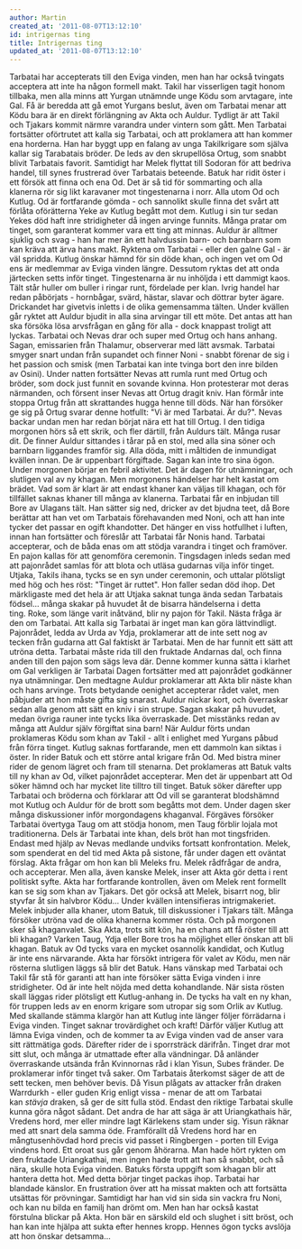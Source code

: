 ```yaml
---
author: Martin
created_at: '2011-08-07T13:12:10'
id: intrigernas ting
title: Intrigernas ting
updated_at: '2011-08-07T13:12:10'
---
```

Tarbatai har accepterats till den Eviga vinden, men han har också tvingats acceptera att inte ha någon formell makt. Takil har visserligen tagit honom tillbaka, men alla minns att Yurgan utnämnde unge Ködu som arvtagare, inte Gal. Få är beredda att gå emot Yurgans beslut, även om Tarbatai menar att Ködu bara är en direkt förlängning av Akta och Auldur. Tydligt är att Takil och Tjakars kommit närmre varandra under vintern som gått. Men Tarbatai fortsätter oförtrutet att kalla sig Tarbatai, och att proklamera att han kommer ena horderna. Han har byggt upp en falang av unga Takilkrigare som själva kallar sig Tarabatais bröder. De leds av den skrupellösa Ortug, som snabbt blivit Tarbatais favorit. Samtidigt har Melek flyttat till Sodoran för att bedriva handel, till synes frustrerad över Tarbatais beteende. Batuk har ridit öster i ett försök att finna och ena Od. Det är så tid för sommarting och alla klanerna rör sig likt karavaner mot tingestenarna i norr. Alla utom Od och Kutlug. Od är fortfarande gömda - och sannolikt skulle finna det svårt att förlåta oförätterna Yeke av Kutlug begått mot dem. Kutlug i sin tur sedan Yekes död haft inre stridigheter då ingen arvinge funnits. Många pratar om tinget, som garanterat kommer vara ett ting att minnas. Auldur är alltmer sjuklig och svag - han har mer än ett halvdussin barn- och barnbarn som kan kräva att ärva hans makt. Ryktena om Tarbatai - eller den galne Gal - är väl spridda. Kutlug önskar hämnd för sin döde khan, och ingen vet om Od ens är medlemmar av Eviga vinden längre. Dessutom ryktas det att onda järtecken setts inför tinget. Tingestenarna är nu inhöljda i ett dammigt kaos. Tält står huller om buller i ringar runt, fördelade per klan. Ivrig handel har redan påbörjats - hornbågar, svärd, hästar, slavar och döttrar byter ägare. Drickandet har givetvis inletts i de olika gemensamma tälten. Under kvällen går ryktet att Auldur bjudit in alla sina arvingar till ett möte. Det antas att han ska försöka lösa arvsfrågan en gång för alla - dock knappast troligt att lyckas. Tarbatai och Nevas drar och super med Ortug och hans anhang. Sagan, emissarien från Thalamur, observerar med lätt avsmak. Tarbatai smyger snart undan från supandet och finner Noni - snabbt förenar de sig i het passion och smisk (men Tarbatai kan inte tvinga bort den inre bilden av Osini). Under natten fortsätter Nevas att rumla runt med Ortug och bröder, som dock just funnit en sovande kvinna. Hon protesterar mot deras närmanden, och försent inser Nevas att Ortug dragit kniv. Han förmår inte stoppa Ortug från att skrattandes hugga henne till döds. När han försöker ge sig på Ortug svarar denne hotfullt: "Vi är med Tarbatai. Är du?". Nevas backar undan men har redan börjat nära ett hat till Ortug. I den tidiga morgonen hörs så ett skrik, och fler därtill, från Auldurs tält. Många rusar dit. De finner Auldur sittandes i tårar på en stol, med alla sina söner och barnbarn liggandes framför sig. Alla döda, mitt i måltiden de inmundigat kvällen innan. De är uppenbart förgiftade. Sagan kan inte tro sina ögon. Under morgonen börjar en febril aktivitet. Det är dagen för utnämningar, och slutligen val av ny khagan. Men morgonens händelser har helt kastat om brädet. Vad som är klart är att endast khaner kan väljas till khagan, och för tillfället saknas khaner till många av klanerna. Tarbatai får en inbjudan till Bore av Ulagans tält. Han sätter sig ned, dricker av det bjudna teet, då Bore berättar att han vet om Tarbatais förehavanden med Noni, och att han inte tycker det passar en ogift khandotter. Det hänger en viss hotfullhet i luften, innan han fortsätter och föreslår att Tarbatai får Nonis hand. Tarbatai accepterar, och de båda enas om att stödja varandra i tinget och framöver. En pajon kallas för att genomföra ceremonin. Tingsdagen inleds sedan med att pajonrådet samlas för att blota och utläsa gudarnas vilja inför tinget. Utjaka, Takils ihana, tycks se en syn under ceremonin, och uttalar plötsligt med hög och hes röst: "Tinget är ruttet". Hon faller sedan död ihop. Det märkligaste med det hela är att Utjaka saknat tunga ända sedan Tarbatais födsel... många skakar på huvudet åt de bisarra händelserna i detta ting. Roke, som länge varit inåtvänd, blir ny pajon för Takil. Nästa fråga är den om Tarbatai. Att kalla sig Tarbatai är inget man kan göra lättvindligt. Pajonrådet, ledda av Urda av Ydja, proklamerar att de inte sett nog av tecken från gudarna att Gal faktiskt är Tarbatai. Men de har funnit ett sätt att utröna detta. Tarbatai måste rida till den fruktade Andarnas dal, och finna anden till den pajon som sägs leva där. Denne kommer kunna sätta i klarhet om Gal verkligen är Tarbatai Dagen fortsätter med att pajonrådet godkänner nya utnämningar. Den medtagne Auldur proklamerar att Akta blir näste khan och hans arvinge. Trots betydande oenighet accepterar rådet valet, men påbjuder att hon måste gifta sig snarast. Auldur nickar kort, och överraskar sedan alla genom att sätt en kniv i sin strupe. Sagan skakar på huvudet, medan övriga rauner inte tycks lika överraskade. Det misstänks redan av många att Auldur själv förgiftat sina barn! När Auldur förts undan proklameras Ködu som khan av Takil - allt i enlighet med Yurgans påbud från förra tinget. Kutlug saknas fortfarande, men ett dammoln kan siktas i öster. In rider Batuk och ett större antal krigare från Od. Med bistra miner rider de genom lägret och fram till stenarna. Det proklameras att Batuk valts till ny khan av Od, vilket pajonrådet accepterar. Men det är uppenbart att Od söker hämnd och har mycket lite tilltro till tinget. Batuk söker därefter upp Tarbatai och bröderna och förklarar att Od vill se garanterat blodshämnd mot Kutlug och Auldur för de brott som begåtts mot dem. Under dagen sker många diskussioner inför morgondagens khaganval. Förgäves försöker Tarbatai övertyga Taug om att stödja honom, men Taug förblir lojala mot traditionerna. Dels är Tarbatai inte khan, dels bröt han mot tingsfriden. Endast med hjälp av Nevas medlande undviks fortsatt konfrontation. Melek, som spenderat en del tid med Akta på sistone, får under dagen ett oväntat förslag. Akta frågar om hon kan bli Meleks fru. Melek rådfrågar de andra, och accepterar. Men alla, även kanske Melek, inser att Akta gör detta i rent politiskt syfte. Akta har fortfarande kontrollen, även om Melek rent formellt kan se sig som khan av Tjakars. Det gör också att Melek, bisarrt nog, blir styvfar åt sin halvbror Ködu... Under kvällen intensifieras intrigmakeriet. Melek inbjuder alla khaner, utom Batuk, till diskussioner i Tjakars tält. Många försöker utröna vad de olika khanerna kommer rösta. Och på morgonen sker så khaganvalet. Ska Akta, trots sitt kön, ha en chans att få röster till att bli khagan? Varken Taug, Ydja eller Bore tros ha möjlighet eller önskan att bli khagan. Batuk av Od tycks vara en mycket osannolik kandidat, och Kutlug är inte ens närvarande. Akta har försökt intrigera för valet av Ködu, men när rösterna slutligen läggs så blir det Batuk. Hans vänskap med Tarbatai och Takil får stå för garanti att han inte försöker sätta Eviga vinden i inre stridigheter. Od är inte helt nöjda med detta kohandlande. När sista rösten skall läggas rider plötsligt ett Kutlug-anhang in. De tycks ha valt en ny khan, för truppen leds av en enorm krigare som utropar sig som Orlik av Kutlug. Med skallande stämma klargör han att Kutlug inte länger följer förrädarna i Eviga vinden. Tinget saknar trovärdighet och kraft! Därför väljer Kutlug att lämna Eviga vinden, och de kommer ta av Eviga vinden vad de anser vara sitt rättmätiga gods. Därefter rider de i sporrsträck därifrån. Tinget drar mot sitt slut, och många är utmattade efter alla vändningar. Då anländer överraskande utsända från Kvinnornas råd i klan Yisun, Subes fränder. De proklamerar inför tinget två saker. Om Tarbatais återkomst säger de att de sett tecken, men behöver bevis. Då Yisun plågats av attacker från draken Warrdurkh - eller guden Krig enligt vissa - menar de att om Tarbatai kan *stävja* draken, så ger de sitt fulla stöd. Endast den riktige Tarbatai skulle kunna göra något sådant. Det andra de har att säga är att Uriangkathais här, Vredens hord, mer eller mindre lagt Kärlekens stam under sig. Yisun räknar med att snart dela samma öde. Framförallt då Vredens hord har en mångtusenhövdad hord precis vid passet i Ringbergen - porten till Eviga vindens hord. Ett oroat sus går genom åhörarna. Man hade hört rykten om den fruktade Uriangkathai, men ingen hade trott att han så snabbt, och så nära, skulle hota Eviga vinden. Batuks första uppgift som khagan blir att hantera detta hot. Med detta börjar tinget packas ihop. Tarbatai har blandade känslor. En frustration över att ha missat makten och att fortsätta utsättas för prövningar. Samtidigt har han vid sin sida sin vackra fru Noni, och kan nu bilda en familj han drömt om. Men han har också kastat förstulna blickar på Akta. Hon bär en särskild eld och slughet i sitt bröst, och han kan inte hjälpa att sukta efter hennes kropp. Hennes ögon tycks avslöja att hon önskar detsamma...